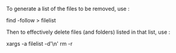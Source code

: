 To generate a list of the files to be removed, use :

  find -follow > filelist

Then to effectively delete files (and folders) listed in that list, use :

  xargs -a filelist -d'\n' rm -r
